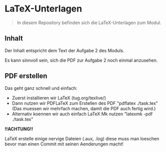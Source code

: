 # LaTeX-Unterlagen

> In diesem Repository befinden sich die LaTeX-Unterlagen zum Modul.

## Inhalt


Der Inhalt entspricht dem Text der Aufgabe 2 des Moduls.

Es kann sinnvoll sein, sich die PDF zur Aufgabe 2 noch einmal anzusehen.


## PDF erstellen


Das geht ganz schnell und einfach:

- Zuerst installieren wir LaTeX (tug.org/texlive/)
- Dann nutzen wir PDFLaTeX zum Erstellen des PDF
	"pdflatex ./task.tex" (Das muessen wir mehrfach machen, damit die PDF auch fertig wird.)
- Alternativ koennen wir auch einfach LaTeX Mk nutzen 
	"latexmk -pdf ./task.tex"


**!!ACHTUNG!!**

LaTeX erstelle einige nervige Dateien (.aux, .log) diese muss man loeschen bevor man einen Commit mit seinen Aenderungen macht!

